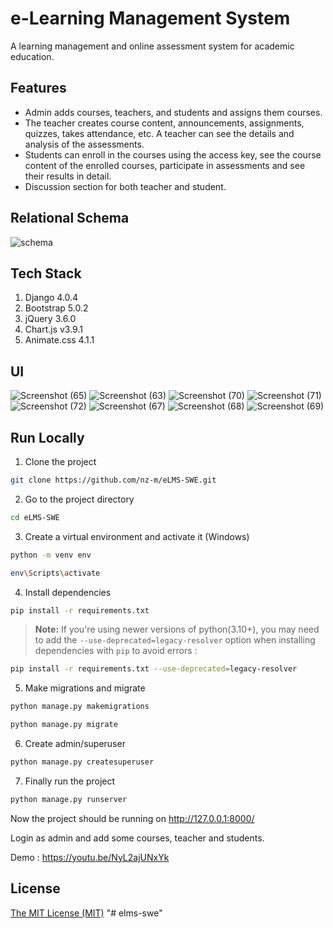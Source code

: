 # e-Learning Management System

A learning management and online assessment system for academic education.

## Features

- Admin adds courses, teachers, and students and assigns them courses.
- The teacher creates course content, announcements, assignments, quizzes, takes attendance, etc. A teacher can see the details and analysis of the assessments.
- Students can enroll in the courses using the access key, see the course content of the enrolled courses, participate in assessments and see their results in detail.
- Discussion section for both teacher and student.

## Relational Schema

![schema](https://user-images.githubusercontent.com/87283264/187967219-55bea00e-3151-488a-a4be-d2a95b9d8a5c.png)

## Tech Stack

1. Django 4.0.4
2. Bootstrap 5.0.2
3. jQuery 3.6.0
4. Chart.js v3.9.1
5. Animate.css 4.1.1

## UI

![Screenshot (65)](https://user-images.githubusercontent.com/87283264/194387627-47bc4506-5acb-46da-8ae0-70ea1e7e4eb8.png)
![Screenshot (63)](https://user-images.githubusercontent.com/87283264/194389617-1d1118a5-e0a1-41a2-94b6-ef636e6a8d5e.png)
![Screenshot (70)](https://user-images.githubusercontent.com/87283264/194387776-552bdd11-9252-4be2-8139-10e0f270c09f.png)
![Screenshot (71)](https://user-images.githubusercontent.com/87283264/194389301-da1f2cd5-11fd-469d-9137-380c4916e169.png)
![Screenshot (72)](https://user-images.githubusercontent.com/87283264/194389315-c59fbae1-b623-4ef7-bc5b-7cab6c1ae3a8.png)
![Screenshot (67)](https://user-images.githubusercontent.com/87283264/194387798-77c6ba2c-9089-4469-88e0-282191535211.png)
![Screenshot (68)](https://user-images.githubusercontent.com/87283264/194387811-bd22cd8c-854c-4849-9aa9-0a71b53494a2.png)
![Screenshot (69)](https://user-images.githubusercontent.com/87283264/194387822-649bd890-cb57-47b5-b380-4e30499ae142.png)

## Run Locally

1. Clone the project

```bash
git clone https://github.com/nz-m/eLMS-SWE.git
```

2. Go to the project directory

```bash
cd eLMS-SWE
```

3. Create a virtual environment and activate it (Windows)

```bash
python -m venv env
```

```bash
env\Scripts\activate
```

4. Install dependencies

```bash
pip install -r requirements.txt
```

> **Note:** If you're using newer versions of python(3.10+), you may need to add the `--use-deprecated=legacy-resolver` option when installing dependencies with `pip` to avoid errors :

```bash
pip install -r requirements.txt --use-deprecated=legacy-resolver
```

5. Make migrations and migrate

```bash
python manage.py makemigrations
```

```bash
python manage.py migrate
```

6. Create admin/superuser

```bash
python manage.py createsuperuser
```

7. Finally run the project

```bash
python manage.py runserver
```

Now the project should be running on http://127.0.0.1:8000/

Login as admin and add some courses, teacher and students.

Demo : https://youtu.be/NyL2ajUNxYk

## License

[The MIT License (MIT)](https://github.com/nz-m/eLMS-SWE/blob/main/LICENCE)
"# elms-swe" 
